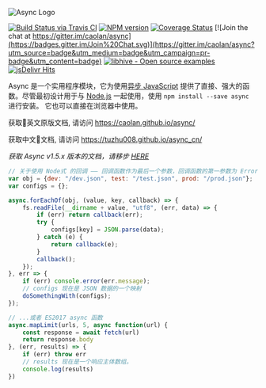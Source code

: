 ![Async Logo](https://raw.githubusercontent.com/caolan/async/master/logo/async-logo_readme.jpg)

[![Build Status via Travis CI](https://travis-ci.org/caolan/async.svg?branch=master)](https://travis-ci.org/caolan/async)
[![NPM version](https://img.shields.io/npm/v/async.svg)](https://www.npmjs.com/package/async)
[![Coverage Status](https://coveralls.io/repos/caolan/async/badge.svg?branch=master)](https://coveralls.io/r/caolan/async?branch=master)
[![Join the chat at https://gitter.im/caolan/async](https://badges.gitter.im/Join%20Chat.svg)](https://gitter.im/caolan/async?utm_source=badge&utm_medium=badge&utm_campaign=pr-badge&utm_content=badge)
[![libhive - Open source examples](https://www.libhive.com/providers/npm/packages/async/examples/badge.svg)](https://www.libhive.com/providers/npm/packages/async)
[![jsDelivr Hits](https://data.jsdelivr.com/v1/package/npm/async/badge?style=rounded)](https://www.jsdelivr.com/package/npm/async)


Async 是一个实用程序模块，它为使用[异步 JavaScript](http://caolan.github.io/async/global.html) 提供了直接、强大的函数。尽管最初设计用于与 [Node.js](https://nodejs.org/) 一起使用，使用 `npm install --save async` 进行安装。 它也可以直接在浏览器中使用。

获取英文原版文档, 请访问 <https://caolan.github.io/async/>

获取中文文档, 请访问 <https://tuzhu008.github.io/async_cn/>

*获取 Async v1.5.x 版本的文档，请移步 [HERE](https://github.com/caolan/async/blob/v1.5.2/README.md)*


```javascript
// 关于使用 Node式 的回调 —— 回调函数作为最后一个参数，回调函数的第一参数为 Error对象
var obj = {dev: "/dev.json", test: "/test.json", prod: "/prod.json"};
var configs = {};

async.forEachOf(obj, (value, key, callback) => {
    fs.readFile(__dirname + value, "utf8", (err, data) => {
        if (err) return callback(err);
        try {
            configs[key] = JSON.parse(data);
        } catch (e) {
            return callback(e);
        }
        callback();
    });
}, err => {
    if (err) console.error(err.message);
    // configs 现在是 JSON 数据的一个映射
    doSomethingWith(configs);
});
```

```javascript
// ...或者 ES2017 async 函数
async.mapLimit(urls, 5, async function(url) {
    const response = await fetch(url)
    return response.body
}, (err, results) => {
    if (err) throw err
    // results 现在是一个响应主体数组。
    console.log(results)
})
```
